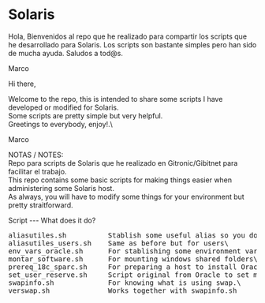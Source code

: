 # Solaris

Hola,
Bienvenidos al repo que he realizado para compartir los scripts que he desarrollado para Solaris.
Los scripts son bastante simples pero han sido de mucha ayuda.
Saludos a tod@s.

Marco

Hi there,

Welcome to the repo, this is intended to share some scripts I have developed or modified for Solaris.\
Some scripts are pretty simple but very helpful.\
Greetings to everybody, enjoy!.\

Marco


NOTAS / NOTES:\
Repo para scripts de Solaris que he realizado en Gitronic/Gibitnet para facilitar el trabajo.\
This repo contains some basic scripts for making things easier when administering some Solaris host.\
As always, you will have to modify some things for your environment but pretty straitforward.

Script --- What does it do?

<pre>
aliasutiles.sh          Stablish some useful alias so you don't have to type a lot\
aliasutiles_users.sh    Same as before but for users\
env_vars_oracle.sh      For stablishing some environment variables when installing Oracle Database\
montar_software.sh      For mounting windows shared folders\
prereq_18c_sparc.sh     For preparing a host to install Oracle DB version 18c\
set_user_reserve.sh     Script original from Oracle to set memory in Solaris hosts.\
swapinfo.sh             For knowing what is using swap.\
verswap.sh              Works together with swapinfo.sh
</pre>
